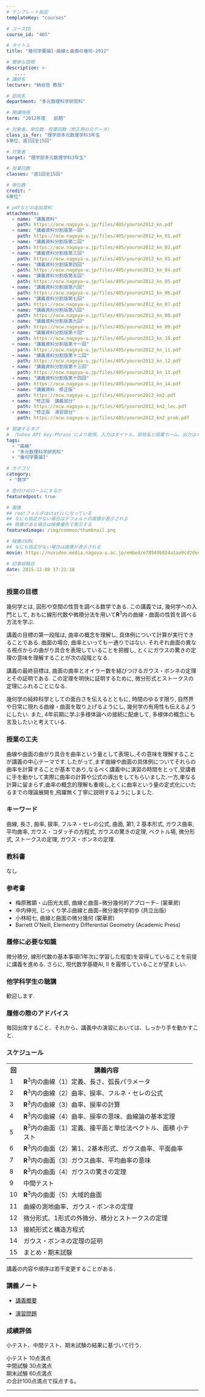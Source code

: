 ```yaml
---
# テンプレート指定
templateKey: "courses"

# コースID
course_id: "405"

# タイトル
title: "幾何学要論I-曲線と曲面の幾何-2012"

# 簡単な説明
description: >-
   ....
# 講師名
lecturer: "納谷信 教授"

# 部局名
department: "多元数理科学研究科"

# 開講時限
term: "2012年度	前期"

# 対象者、単位数、授業回数（修正用の元データ）
class_is_for: "理学部多元数理学科3年生
6単位、週1回全15回"

# 対象者
target: "理学部多元数理学科3年生"

# 授業回数
classes: "週1回全15回"

# 単位数
credit: "
6単位"

# pdfなどの追加資料
attachments:
  - name: "講義資料" 
    path: https://ocw.nagoya-u.jp/files/405/youron2012_kn.pdf
  - name: "講義資料分割版第一回" 
    path: https://ocw.nagoya-u.jp/files/405/youron2012_kn_01.pdf
  - name: "講義資料分割版第二回" 
    path: https://ocw.nagoya-u.jp/files/405/youron2012_kn_02.pdf
  - name: "講義資料分割版第三回" 
    path: https://ocw.nagoya-u.jp/files/405/youron2012_kn_03.pdf
  - name: "講義資料分割版第四回" 
    path: https://ocw.nagoya-u.jp/files/405/youron2012_kn_04.pdf
  - name: "講義資料分割版第五回" 
    path: https://ocw.nagoya-u.jp/files/405/youron2012_kn_05.pdf
  - name: "講義資料分割版第六回" 
    path: https://ocw.nagoya-u.jp/files/405/youron2012_kn_06.pdf
  - name: "講義資料分割版第七回" 
    path: https://ocw.nagoya-u.jp/files/405/youron2012_kn_07.pdf
  - name: "講義資料分割版第八回" 
    path: https://ocw.nagoya-u.jp/files/405/youron2012_kn_08.pdf
  - name: "講義資料分割版第九回" 
    path: https://ocw.nagoya-u.jp/files/405/youron2012_kn_09.pdf
  - name: "講義資料分割版第十回" 
    path: https://ocw.nagoya-u.jp/files/405/youron2012_kn_10.pdf
  - name: "講義資料分割版第十一回" 
    path: https://ocw.nagoya-u.jp/files/405/youron2012_kn_11.pdf
  - name: "講義資料分割版第十二回" 
    path: https://ocw.nagoya-u.jp/files/405/youron2012_kn_12.pdf
  - name: "講義資料分割版第十三回" 
    path: https://ocw.nagoya-u.jp/files/405/youron2012_kn_13.pdf
  - name: "講義資料分割版第十四回" 
    path: https://ocw.nagoya-u.jp/files/405/youron2012_kn_14.pdf
  - name: "講義資料　修正版" 
    path: https://ocw.nagoya-u.jp/files/405/youron2012_kn2.pdf
  - name: "修正版　講義部分" 
    path: https://ocw.nagoya-u.jp/files/405/youron2012_kn2_lec.pdf
  - name: "修正版　演習部分" 
    path: https://ocw.nagoya-u.jp/files/405/youron2012_kn2_prob.pdf

# 関連するタグ
# （Yahoo API Key-Phrase により取得。入力はタイトル、部局名と授業ホーム、出力はキーフレーズ（tags））
tags:
  - "曲線"
  - "多元数理科学研究科"
  - "幾何学要論I"

# カテゴリ
category:
 - "数学"

# 色付けのロールにするか
featuredpost: true

# 画像
## rootフォルダはstaticになっている
## なにも指定がない場合はデフォルトの画像が表示される
## 映像がある場合は映像優先で表示する
featuredimage: /img/common/thumbnail.png

# 映像のURL
## なにも指定がない場合は画像が表示される
movie: https://nuvideo.media.nagoya-u.ac.jp/embed/e78949b924a1aa9cd2dec2b1a97b8fe744179f07

# 記事投稿日
date: 2015-12-08 17:21:18
---
```


### 授業の目標

幾何学とは, 図形や空間の性質を調べる数学である. この講義では, 幾何学への入門として, おもに線形代数や微積分法を用いて**R**<sup>3</sup>内の曲線・曲面の性質を調べる方法を学ぶ. 

講義の目標の第一段階は, 曲率の概念を理解し, 具体例について計算が実行できることである. 曲面の場合, 曲率といっても一通りではない. それぞれ曲面の異なる視点からの曲がり具合を表現していることを把握し, とくにガウスの驚きの定理の意味を理解することが次の段階となる.

講義の最終目標は, 曲面の曲率とオイラー数を結びつけるガウス・ボンネの定理とその証明である. この定理を明快に証明するために, 微分形式とストークスの定理にふれることになる.

幾何学の純粋科学としての面白さを伝えるとともに, 時間のゆるす限り, 自然界や日常に現れる曲線・曲面を取り上げるようにし, 幾何学の有用性も伝えるようにしたい. また, 4年前期に学ぶ多様体論への接続に配慮して, 多様体の概念にも言及したいと考えている.


### 授業の工夫

曲線や曲面の曲がり具合を曲率という量として表現し,その意味を理解することが講義の中心テーマです.したがって,まず曲線や曲面の具体例についてそれらの曲率を計算することが基本であり,なるべく講義中に演習の時間をとって,受講者に手を動かして実際に曲率の計算や公式の導出をしてもらいました.一方,単なる計算に留まらず,曲率の概念的理解も重視し,とくに曲率という量の定式化にいたるまでの理論展開を,飛躍無く丁寧に説明するようにしました.





### キーワード

曲線, 長さ, 曲率, 捩率, フルネ・セレの公式, 曲面, 第1, 2 基本形式, ガウス曲率, 平均曲率, ガウス・コダッチの方程式, ガウスの驚きの定理, ベクトル場, 微分形式, ストークスの定理, ガウス・ボンネの定理. 

### 教科書

なし

### 参考書

  * 梅原雅顕・山田光太郎, 曲線と曲面−微分幾何的アプローチ− (裳華房) 
  * 中内伸光, じっくり学ぶ曲線と曲面−微分幾何学初歩 (共立出版) 
  * 小林昭七, 曲線と曲面の微分幾何 (裳華房) 
  * Barrett O’Neill, Elementry Differential Geometry (Academic Press)

### 履修に必要な知識

微分積分, 線形代数の基本事項(1年次に学習した程度)を習得していることを前提に講義を進める. さらに, 現代数学基礎AI, II を履修していることが望ましい. 

### 他学科学生の聴講

歓迎します.

### 履修の際のアドバイス

毎回出席すること．それから、講義中の演習においては、しっかり手を動かすこと.


<h3>スケジュール</h3>
<table class="basic" width="455">
<tr>
<th width="20" class="center">回</th>
<th width="435" class="center">講義内容</th>
</tr>

<tr>
<td width="20" class="center">1</td>
<td width="435"><b>R</b><sup>3</sup>内の曲線（1）定義、長さ、弧長パラメータ</td>
</tr>

<tr>
<td width="20" class="center">2</td>
<td width="435"><b>R</b><sup>3</sup>内の曲線（2）曲率、捩率、フルネ・セレの公式</td>
</tr>

<tr>
<td width="20" class="center">3</td>
<td width="435"><b>R</b><sup>3</sup>内の曲線（3）曲率、捩率の計算</td>
</tr>

<tr>
<td width="20" class="center">4</td>
<td width="435"><b>R</b><sup>3</sup>内の曲線（4）曲率、捩率の意味、曲線論の基本定理</td>
</tr>

<tr>
<td width="20" class="center">5</td>
<td width="435"><b>R</b><sup>3</sup>内の曲面（1）定義、接平面と単位法ベクトル、面積 小テスト</td>
</tr>

<tr>
<td width="20" class="center">6</td>
<td width="435"><b>R</b><sup>3</sup>内の曲面（2）第1、2基本形式、ガウス曲率、平面曲率</td>
</tr>

<tr>
<td width="20" class="center">7</td>
<td width="435"><b>R</b><sup>3</sup>内の曲面（3）ガウス曲率、平均曲率の意味</td>
</tr>

<tr>
<td width="20" class="center">8</td>
<td width="435"><b>R</b><sup>3</sup>内の曲面（4）ガウスの驚きの定理</td>
</tr>

<tr>
<td width="20" class="center">9</td>
<td width="435">中間テスト</td>
</tr>

<tr>
<td width="20" class="center">10</td>
<td width="435"><b>R</b><sup>3</sup>内の曲面（5）大域的曲面</td>
</tr>

<tr>
<td width="20" class="center">11</td>
<td width="435">曲線の測地曲率、ガウス・ボンネの定理</td>
</tr>

<tr>
<td width="20" class="center">12</td>
<td width="435">微分形式、1形式の外微分、積分とストークスの定理</td>
</tr>

<tr>
<td width="20" class="center">13</td>
<td width="435">接続形式と構造方程式</td>
</tr>

<tr>
<td width="20" class="center">14</td>
<td width="435">ガウス・ボンネの定理の証明</td>
</tr>

<tr>
<td width="20" class="center">15</td>
<td width="435">まとめ・期末試験</td>
</tr>

</table>

<p>講義の内容や順序は若干変更することがある．</p>


### 講義ノート

- [講義概要](https://ocw.nagoya-u.jp/files/405/youron2012_kn2_lec.pdf) 

- [演習問題](https://ocw.nagoya-u.jp/files/405/youron2012_kn2_prob.pdf) 





### 成績評価

小テスト、中間テスト、期末試験の結果に基づいて行う．

小テスト 10点満点  
中間試験 30点満点  
期末試験 60点満点  
の合計100点満点で採点する。





-----